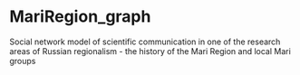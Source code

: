 # MariRegion_graph
Social network model of scientific communication in one of the research areas of Russian regionalism - the history of the Mari Region and local Mari groups
